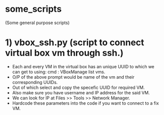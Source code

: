 # some_scripts
(Some general purpose scripts) 

# 1) vbox_ssh.py (script to connect virtual box vm through ssh.)

* Each and every VM in the virtual box has an unique UUID to which we can get to using: cmd : VBoxManage list vms.
* O/P of the above prompt would be name of the vm and their corresponding UUIDs.
* Out of which select and copy the specefic UUID for required VM.
* Also make sure you have username and IP address for the said VM.
* We can look for IP at Files >> Tools >> Network Manager.
* Hardcode these parameters into the code if you want to connect to a fix VM.
  
    